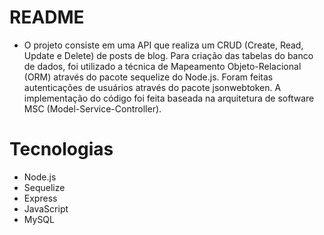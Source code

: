# README 

- O projeto consiste em uma API que realiza um CRUD (Create, Read, Update e Delete) de posts de blog. Para criação das tabelas do banco de dados, foi utilizado a técnica de Mapeamento Objeto-Relacional (ORM) através do pacote sequelize do Node.js. Foram feitas autenticações de usuários através do pacote jsonwebtoken.
A implementação do código foi feita baseada na arquitetura de software MSC (Model-Service-Controller).

# Tecnologias 
- Node.js
- Sequelize
- Express
- JavaScript
- MySQL
